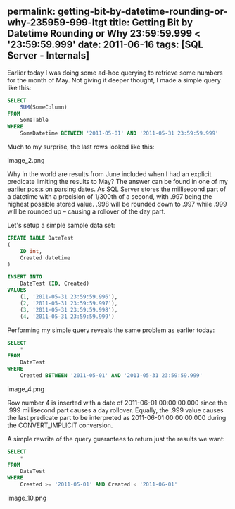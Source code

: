permalink: getting-bit-by-datetime-rounding-or-why-235959-999-ltgt
title: Getting Bit by Datetime Rounding or Why 23:59:59.999 < '23:59:59.999'
date: 2011-06-16
tags: [SQL Server - Internals]
---
Earlier today I was doing some ad-hoc querying to retrieve some numbers for the month of May. Not giving it deeper thought, I made a simple query like this:

<!-- more -->

```sql
SELECT
	SUM(SomeColumn)
FROM
	SomeTable
WHERE
	SomeDatetime BETWEEN '2011-05-01' AND '2011-05-31 23:59:59.999'
```

Much to my surprise, the last rows looked like this:

image_2.png

Why in the world are results from June included when I had an explicit predicate limiting the results to May? The answer can be found in one of my [earlier posts on parsing dates](/parsing-dates-in-orcamdf). As SQL Server stores the millisecond part of a datetime with a precision of 1/300th of a second, with .997 being the highest possible stored value. .998 will be rounded down to .997 while .999 will be rounded up – causing a rollover of the day part.

Let's setup a simple sample data set:

```sql
CREATE TABLE DateTest
(
	ID int,
	Created datetime
)

INSERT INTO
	DateTest (ID, Created)
VALUES 
	(1, '2011-05-31 23:59:59.996'),
	(2, '2011-05-31 23:59:59.997'),
	(3, '2011-05-31 23:59:59.998'),
	(4, '2011-05-31 23:59:59.999')
```

Performing my simple query reveals the same problem as earlier today:

```sql
SELECT
	*
FROM
	DateTest
WHERE
	Created BETWEEN '2011-05-01' AND '2011-05-31 23:59:59.999'
```

image_4.png

Row number 4 is inserted with a date of 2011-06-01 00:00:00.000 since the .999 millisecond part causes a day rollover. Equally, the .999 value causes the last predicate part to be interpreted as 2011-06-01 00:00:00.000 during the CONVERT_IMPLICIT conversion.

A simple rewrite of the query guarantees to return just the results we want:

```sql
SELECT
	*
FROM
	DateTest
WHERE
	Created >= '2011-05-01' AND Created < '2011-06-01'
```

image_10.png
